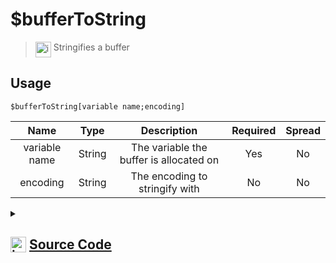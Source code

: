 # $bufferToString
> <img align="top" src="https://upload.wikimedia.org/wikipedia/commons/thumb/e/e4/Infobox_info_icon.svg/160px-Infobox_info_icon.svg.png?20150409153300" alt="image" width="25" height="auto"> Stringifies a buffer
## Usage
```
$bufferToString[variable name;encoding]
```
| Name | Type | Description | Required | Spread
| :---: | :---: | :---: | :---: | :---: |
variable name | String | The variable the buffer is allocated on | Yes | No
encoding | String | The encoding to stringify with | No | No
<details>
<summary>
    
## <img align="top" src="https://cdn4.iconfinder.com/data/icons/iconsimple-logotypes/512/github-512.png" alt="image" width="25" height="auto">  [Source Code](https://github.com/tryforge/ForgeScript-V2/blob/main/src/native/bufferToString.ts)
    
</summary>
    
```ts
import { ArgType, NativeFunction, Return } from "../structures";

export default new NativeFunction({
    name: "$bufferToString",
    version: "1.1.0",
    description: "Stringifies a buffer",
    unwrap: true,
    brackets: true,
    args: [
        {
            name: "variable name",
            description: "The variable the buffer is allocated on",
            type: ArgType.String,
            required: true,
            rest: false
        },
        {
            name: "encoding",
            description: "The encoding to stringify with",
            type: ArgType.String,
            rest: false
        }
    ],
    execute(ctx, [ name, encoding ]) {
        return this.success(void ctx.getEnvironmentInstance(Buffer, name)?.toString(encoding as BufferEncoding || "utf-8"))
    },
})
```
    
</details>